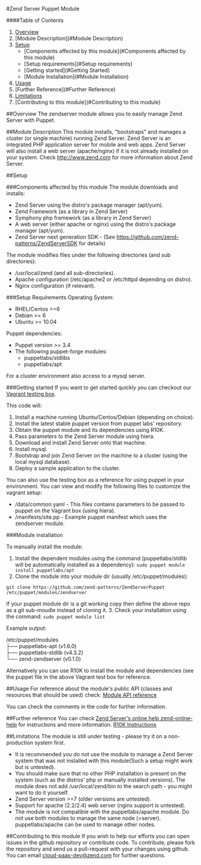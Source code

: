 #Zend Server Puppet Module

####Table of Contents

1. [Overview](#Overview)
2. [Module Description](#Module Description)
3. [Setup](#Setup)
    * [Components affected by this module](#Components affected by this module)
    * [Setup requirements](#Setup requirements)
    * [Getting started](#Getting Started)
    * [Module Installation](#Module Installation)
4. [Usage](#Usage)
5. [Further Reference](#Further Reference)
5. [Limitations](#Limitations)
6. [Contributing to this module](#Contributing to this module)

##Overview
The zendserver module allows you to easily manage Zend Server with Puppet.

##Module Description
This module installs, "bootstraps" and manages a cluster (or single machine) running Zend Server. Zend Server is an integrated PHP application server for mobile and web apps. Zend Server will also install a web server (apache/nginx) if it is not already installed on your system. Check http://www.zend.com for more information about Zend Server.

##Setup

###Components affected by this module
The module downloads and installs:

 * Zend Server using the distro's package manager (apt/yum). 
 * Zend Framework (as a library in Zend Server)
 * Symphony php framework (as a library in Zend Server)
 * A web server (either apache or nginx) using the distro's package manager (apt/yum). 
 * Zend Server next generation SDK - (See https://github.com/zend-patterns/ZendServerSDK for details)

The module modifies files under the following directories (and sub directories):

 * /usr/local/zend (and all sub-directories).
 * Apache configuration (/etc/apache2 or /etc/httpd depending on distro).
 * Nginx configuration (if relevant).
 
###Setup Requirements
Operating System:

* RHEL/Centos >=6
* Debian >= 6
* Ubuntu >= 10.04

Puppet dependencies:

 * Puppet version >= 3.4
 * The following puppet-forge modules:
    * puppetlabs/stdlibs
    * puppetlabs/apt

For a cluster environment also access to a mysql server.
    
###Getting started
If you want to get started quickly you can checkout our [Vagrant testing box](https://github.com/davidl-zend/zendserverpuppet-vagrant). 

This code will:

 1. Install a machine running Ubuntu/Centos/Debian (depending on choice).
 2. Install the latest stable puppet version from puppet labs' repository.
 3. Obtain the puppet module and its dependencies using R10K.
 4. Pass parameters to the Zend Server module using hiera.
 5. Download and install Zend Server onto that machine.
 6. Install mysql.
 7. Bootstrap and join Zend Server on the machine to a cluster (using the local mysql database).
 8. Deploy a sample application to the cluster.

You can also use the testing box as a reference for using puppet in your environment.
You can view and modify the following files to customize the vagrant setup:

 * /data/common.yaml  - This files contains parameters to be passed to puppet on the Vagrant box (using hiera).
 * /manifests/site.pp - Example puppet manifest which uses the zendserver module.

###Module installation

To manually install the module:

  1. Install the dependent modules using the command (puppetlabs/stdlib will be automatically installed as a dependency):
  ```sudo puppet module install puppetlabs/apt```
  2. Clone the module into your module dir (usually /etc/puppet/modules):

  ```git clone https://github.com/zend-patterns/ZendServerPuppet /etc/puppet/modules/zendserver``` 

  If your puppet module dir is a git working copy then define the above repo as a git sub-moudle instead of cloning it.
  3. Check your installation using the command:
    ```sudo puppet module list```

  Example output:

  /etc/puppet/modules<br>
  ├── puppetlabs-apt (v1.6.0)<br>
  ├── puppetlabs-stdlib (v4.3.2)<br>
  └── zend-zendserver (v0.1.0)<br>

Alternatively you can use R10K to install the module and dependencies (see the puppet file in the above Vagrant test box for reference.

##Usage
For reference about the module's public API (classes and resources that should be used) check:
[Module API reference](doc/API_REFERENCE.md)

You can check the comments in the code for further information.

##Further reference
You can check [Zend Server's online help zend-online-help](http://files.zend.com/help/Zend-Server/zend-server.htm) for instructions and more information.
[R10K Instructions](http://terrarum.net/blog/puppet-infrastructure-with-r10k.html)

##Limitations
The module is still under testing - please try it on a non-production system first.

  * It is recommended you do not use the module to manage a Zend Server system that was not installed with this module(Such a setup might work but is untested).
  * You should make sure that no other PHP installation is present on the system (such as the distros' php or manually installed versions).
The module does not add /usr/local/zend/bin to the search path - you might want to do it yourself.
  * Zend Server version >=7 (older versions are untested).
  * Support for apache (2.2/2.4) web server (nginx support is untested).
  * The module is not compatible with the puppetlabs/apache module. Do not use both modules to manage the same node (=server). puppetlabs/apache can be used to manage other nodes.

##Contributing to this module
If you wish to help our efforts you can open issues in the github repository or contribute code.
To contribute, please fork the repository and send us a pull-request with your changes using github.
You can email cloud-paas-dev@zend.com for further questions.

